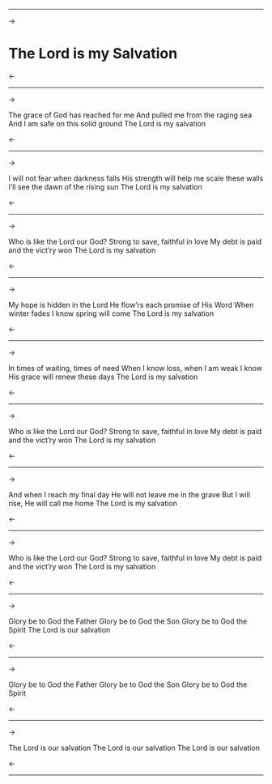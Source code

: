 ***
->
# The Lord is my Salvation

<-
***
->

The grace of God has reached for me
And pulled me from the raging sea
And I am safe on this solid ground
The Lord is my salvation

<-
***
->

I will not fear when darkness falls
His strength will help me scale these walls
I’ll see the dawn of the rising sun
The Lord is my salvation

<-
***
->

Who is like the Lord our God?
Strong to save, faithful in love
My debt is paid and the vict’ry won
The Lord is my salvation

<-
***
->

My hope is hidden in the Lord
He flow’rs each promise of His Word
When winter fades I know spring will come
The Lord is my salvation

<-
***
->

In times of waiting, times of need
When I know loss, when I am weak
I know His grace will renew these days
The Lord is my salvation

<-
***
->

Who is like the Lord our God?
Strong to save, faithful in love
My debt is paid and the vict’ry won
The Lord is my salvation

<-
***
->

And when I reach my final day
He will not leave me in the grave
But I will rise,
He will call me home
The Lord is my salvation

<-
***
->

Who is like the Lord our God?
Strong to save, faithful in love
My debt is paid and the vict’ry won
The Lord is my salvation

<-
***
->

Glory be to God the Father
Glory be to God the Son
Glory be to God the Spirit
The Lord is our salvation

<-
***
->

Glory be to God the Father
Glory be to God the Son
Glory be to God the Spirit

<-
***
->

The Lord is our salvation
The Lord is our salvation
The Lord is our salvation

<-
***
